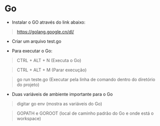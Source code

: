 # Go

- Instalar o GO através do link abaixo:

> https://golang.google.cn/dl/

- Criar um arquivo test.go

- Para executar o Go:

> CTRL + ALT + N (Executa o Go)

> CTRL + ALT + M (Parar execução)

> go run teste.go (Executar pela linha de comando dentro do diretório do projeto)

- Duas variáveis de ambiente importante para o Go

> digitar go env (mostra as variáveis do Go)

> GOPATH e GOROOT (local de caminho padrão do Go e onde está o workspace)
